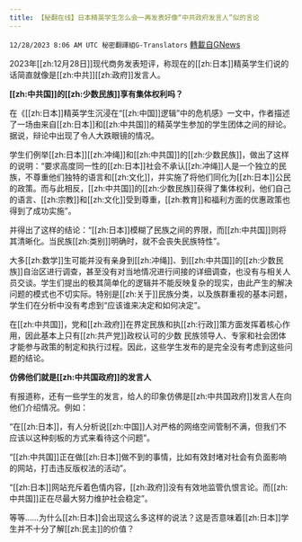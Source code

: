 ```yaml
---
title: 【秘翻在线】日本精英学生怎么会一再发表好像“中共政府发言人”似的言论
---
```

`12/28/2023 8:06 AM UTC 秘密翻譯組G-Translators` [轉載自GNews](https://gnews.org/articles/2159844)

2023年[[zh:12月28日]]现代商务发表短评，称现在的[[zh:日本]]精英学生们说的话简直就像是[[zh:中共]][[zh:政府]]发言人。

**[[zh:中共国]]的[[zh:少数民族]]享有集体权利吗？**

在《[[zh:日本]]精英学生沉浸在“[[zh:中国]]逻辑”中的危机感》一文中，作者描述了一场由来自[[zh:日本]]和[[zh:中共国]]的精英学生参加的学生团体之间的辩论。据说，辩论中出现了令人大跌眼镜的情况。

学生们例举[[zh:日本]][[zh:冲绳]]和[[zh:中共国]]的[[zh:少数民族]]，做出了这样的说明：“要求高度同一性的[[zh:日本]]社会不承认[[zh:冲绳]]人是一个独立的民族，不尊重他们独特的语言和[[zh:文化]]，并实施了将他们同化为[[zh:日本]]公民的政策。而与此相反，[[zh:中共国]]的[[zh:少数民族]]获得了集体权利，他们自己的语言、[[zh:宗教]]和[[zh:文化]]受到尊重，[[zh:教育]]和福利方面的优惠政策也得到了成功实施”。

并得出了这样的结论：“[[zh:日本]]模糊了民族之间的界限，而[[zh:中共国]]则将其清晰化。当民族[[zh:类别]]明确时，就不会丧失民族特性”。

大多[[zh:数学]]生可能并没有亲身到[[zh:冲绳]]、到[[zh:中共国]]的[[zh:少数民族]]自治区进行调查，甚至没有对当地情况进行间接的详细调查，也没有与相关人员交谈。学生们提出的极其简单化的逻辑并不能反映复杂的现实，由此产生的解决问题的模式也不切实际。特别是[[zh:关于]]民族分类，以及族群重视的基本问题，学生们在分析中没有考虑到“应该谁来决定和如何决定”。

在[[zh:中共国]]，党和[[zh:政府]]在界定民族和执[[zh:行政]]策方面发挥着核心作用，因此基本上只有[[zh:共产党]]政权认可的少数 民族领导人、专家和社会团体才能参与政策的制定和执行过程。因此，这些学生发布的是完全没有考虑到这些问题的结论。

**仿佛他们就是[[zh:中共国政府]]的发言人**

有报道称，还有一些学生的发言，给人的印象仿佛是[[zh:中共国政府]]发言人在向他们介绍情况。例如：

“在[[zh:日本]]，有人分析说[[zh:中国]]人对严格的网络空间管制不满，但我们不应该以这种刻板的方式来看待这个问题”。

“[[zh:中共国]]正在做[[zh:日本]]做不到的事情，比如有效封堵对社会有负面影响的网站，打击违反版权法的活动”。

“[[zh:日本]]网站充斥着色情内容，[[zh:政府]]没有有效地监管仇恨言论。而[[zh:中共国]]正在尽最大努力维护社会稳定”。

等等……为什么[[zh:日本]]会出现这么多这样的说法？这是否意味着[[zh:日本]]学生并不十分了解[[zh:民主]]的价值？
